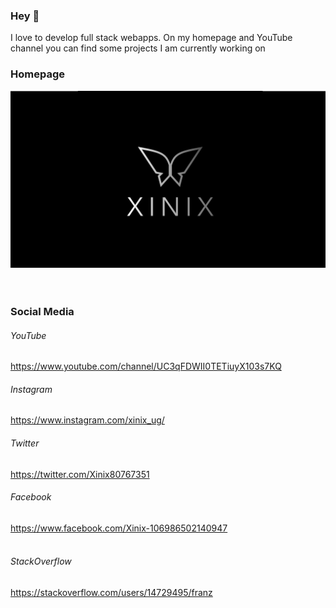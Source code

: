 ### Hey 👋
I love to develop full stack webapps. On my homepage and YouTube channel you can find some projects I am currently working on
<br/>
### Homepage
[<img src="images/xinix_black.png" alt="Xinix">](https://xinix.tech/)
<br/><br/><br/>
### Social Media
###### YouTube
https://www.youtube.com/channel/UC3qFDWII0TETiuyX103s7KQ
###### Instagram
https://www.instagram.com/xinix_ug/
###### Twitter
https://twitter.com/Xinix80767351
###### Facebook
https://www.facebook.com/Xinix-106986502140947
<br/><br/>
###### StackOverflow
https://stackoverflow.com/users/14729495/franz


<!--
**FranzGraaf/FranzGraaf** is a ✨ _special_ ✨ repository because its `README.md` (this file) appears on your GitHub profile.

Here are some ideas to get you started:

- 🔭 I’m currently working on ...
- 🌱 I’m currently learning ...
- 👯 I’m looking to collaborate on ...
- 🤔 I’m looking for help with ...
- 💬 Ask me about ...
- 📫 How to reach me: ...
- 😄 Pronouns: ...
- ⚡ Fun fact: ...
-->

